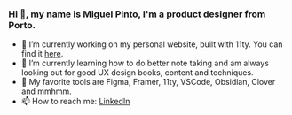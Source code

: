### Hi 👋, my name is Miguel Pinto, I'm a product designer from Porto.

- 🔭 I’m currently working on my personal website, built with 11ty. You can find it [here](https://www.miguelslp.com/).
- 🌱 I’m currently learning how to do better note taking and am always looking out for good UX design books, content and techniques.
- 🔧 My favorite tools are Figma, Framer, 11ty, VSCode, Obsidian, Clover and mmhmm.
- 📫 How to reach me: [LinkedIn](https://www.linkedin.com/in/miguelslp)
